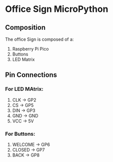 # Office Sign MicroPython
## Composition
The office Sign is composed of a:
1. Raspberry Pi Pico
2. Buttons
3. LED Matrix
## Pin Connections
### For LED MAtrix:
1. CLK -> GP2
2. CS -> GP5
3. DIN -> GP3
4. GND -> GND
5. VCC -> 5V
### For Buttons:
1. WELCOME -> GP6
2. CLOSED -> GP7
3. BACK -> GP8
